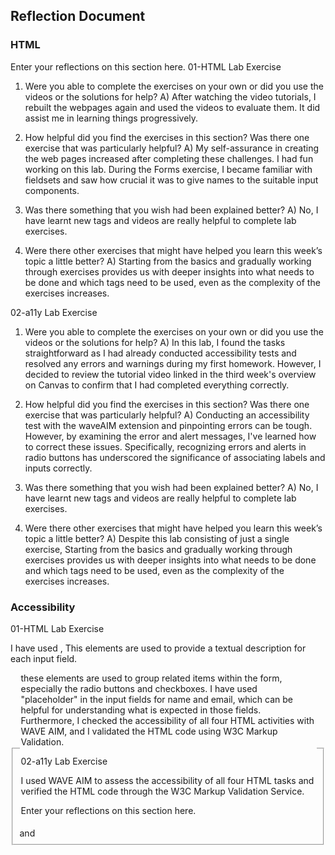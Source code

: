 ## Reflection Document

### HTML

Enter your reflections on this section here.
01-HTML Lab Exercise

1. Were you able to complete the exercises on your own or did you use the videos or the solutions for help?
A) After watching the video tutorials, I rebuilt the webpages again and used the videos to evaluate them. It did assist me in learning things progressively.

2. How helpful did you find the exercises in this section? Was there one exercise that was particularly helpful?
A) My self-assurance in creating the web pages increased after completing these challenges. I had fun working on this lab. During the Forms exercise, I became familiar with fieldsets and saw how crucial it was to give names to the suitable input components.

3) Was there something that you wish had been explained better?
A) No, I have learnt new tags and videos are really helpful to complete lab exercises.

4) Were there other exercises that might have helped you learn this week’s
topic a little better?
A) Starting from the basics and gradually working through exercises provides us with deeper insights into what needs to be done and which tags need to be used, even as the complexity of the exercises increases.

02-a11y Lab Exercise

1) Were you able to complete the exercises on your own or did you use the videos or the solutions for help?
A) In this lab, I found the tasks straightforward as I had already conducted accessibility tests and resolved any errors and warnings during my first homework. However, I decided to review the tutorial video linked in the third week's overview on Canvas to confirm that I had completed everything correctly.

2) How helpful did you find the exercises in this section? Was there one exercise that was particularly helpful?
A) Conducting an accessibility test with the waveAIM extension and pinpointing errors can be tough. However, by examining the error and alert messages, I've learned how to correct these issues. Specifically, recognizing errors and alerts in radio buttons has underscored the significance of associating labels and inputs correctly.

3) Was there something that you wish had been explained better?
A) No, I have learnt new tags and videos are really helpful to complete lab exercises.


4) Were there other exercises that might have helped you learn this week’s
topic a little better?
A) Despite this lab consisting of just a single exercise, Starting from the basics and gradually working through exercises provides us with deeper insights into what needs to be done and which tags need to be used, even as the complexity of the exercises increases.

### Accessibility
01-HTML Lab Exercise

I have used <label>, This <lable> elements are used to provide a textual description for each input field. <fieldset> and <legend> these elements are used to group related items within the form, especially the radio buttons and checkboxes. I have used "placeholder"
in the input fields for name and email, which can be helpful for understanding what is expected in those fields. Furthermore, I checked the accessibility of all four HTML activities with WAVE AIM, and I validated the HTML code using W3C Markup Validation.

02-a11y Lab Exercise

I used WAVE AIM to assess the accessibility of all four HTML tasks and verified the HTML code through the W3C Markup Validation Service.



Enter your reflections on this section here.
